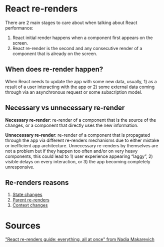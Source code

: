 # React re-renders

There are 2 main stages to care about when talking about React performance:
1. React initial render happens when a component first appears on the screen.
2. React re-render is the second and any consecutive render of a component that is already on the screen.

## When does re-render happen?
When React needs to update the app with some new data, usually, 1) as a result of a user interacting with the app or 2) some external data coming through via an asynchronous request or some subscription model.

## Necessary vs unnecessary re-render
**Necessary re-render**: re-render of a component that is the source of the changes, or a component that directly uses the new information.

**Unnecessary re-render**: re-render of a component that is propagated through the app via different re-renders mechanisms due to either mistake or inefficient app architecture.
Unnecessary re-renders by themselves are not a problem but if they happen too often and/or on very heavy components, this could lead to 1) user experience appearing “laggy”, 2) visible delays on every interaction, or 3) the app becoming completely unresponsive.

## Re-renders reasons
1. [State changes](https://github.com/cconceicao/react-renders/blob/main/re-renders/re-render-state-changes.jsx)
2. [Parent re-renders](https://github.com/cconceicao/react-renders/blob/main/re-renders/parent-re-renders.jsx)
3. [Context changes](https://github.com/cconceicao/react-renders/blob/main/re-renders/re-render-context-changes.jsx)

# Sources
["React re-renders guide: everything, all at once" from Nadia Makarevich](https://www.developerway.com/posts/react-re-renders-guide)